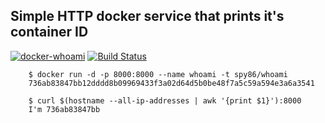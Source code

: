 ## Simple HTTP docker service that prints it's container ID

[![docker-whoami](https://img.shields.io/badge/spy86-whoami-blue.svg)](https://cloud.docker.com/repository/docker/spy86/whoami) [![Build Status](https://travis-ci.org/spy86/docker-whoami.svg?branch=master)](https://travis-ci.org/spy86/docker-whoami)

```
    $ docker run -d -p 8000:8000 --name whoami -t spy86/whoami
    736ab83847bb12dddd8b09969433f3a02d64d5b0be48f7a5c59a594e3a6a3541
    
    $ curl $(hostname --all-ip-addresses | awk '{print $1}'):8000
    I'm 736ab83847bb
```
